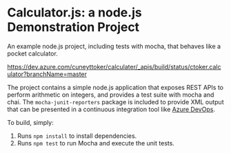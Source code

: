 Calculator.js: a node.js Demonstration Project
==============================================
An example node.js project, including tests with mocha, that behaves like
a pocket calculator.

https://dev.azure.com/cuneyttoker/calculater/_apis/build/status/ctoker.calculator?branchName=master

The project contains a simple node.js application that exposes REST APIs
to perform arithmetic on integers, and provides a test suite with mocha
and chai.  The `mocha-junit-reporters` package is included to provide XML
output that can be presented in a continuous integration tool like
[Azure DevOps](https://azure.com/devops).

To build, simply:

1. Runs `npm install` to install dependencies.
2. Runs `npm test` to run Mocha and execute the unit tests.

